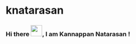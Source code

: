 # knatarasan

### Hi there <img src="https://raw.githubusercontent.com/MartinHeinz/MartinHeinz/master/wave.gif" width="30px">, I am Kannappan Natarasan !
